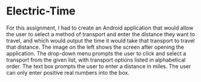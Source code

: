 # Electric-Time

For this assignment, I had to create an Android application that would allow the user to select a method of transport and enter the distance they want to travel, and which would output the time it would take that transport to travel that distance. The image on the left shows the screen after opening the application. The drop-down menu prompts the user to click and select a transport from the given list, with transport options listed in alphabetical order. The text box prompts the user to enter a distance in miles. The user can only enter positive real numbers into the box.
